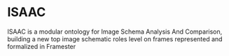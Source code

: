 # ISAAC
ISAAC is a modular ontology for Image Schema Analysis And Comparison, building a new top image schematic roles level on frames represented and formalized in Framester
